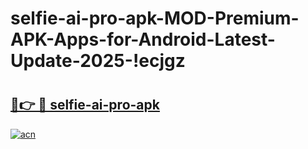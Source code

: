 # selfie-ai-pro-apk-MOD-Premium-APK-Apps-for-Android-Latest-Update-2025-!ecjgz

# <h2><a href="https://c5rme9.esa.edu.pl?title=selfie-ai-pro-apk&ref=ecjgz">🔗👉 🔴 selfie-ai-pro-apk</a></h2>

[![acn](https://github.com/user-attachments/assets/0f9c940e-d8b0-45ae-aac7-cd30a18b3e1c)](https://c5rme9.esa.edu.pl?title=selfie-ai-pro-apk&ref=ecjgz)

